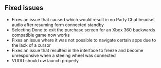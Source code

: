 ## Fixed issues
- Fixes an issue that caused which would result in no Party Chat headset audio after resuming form connected standby
- Selecting Done to exit the purchase screen for an Xbox 360 backwards compatible game now works
- Fixes an issue where it was not possible to navigate certain apps due to the lack of a cursor
- Fixes an issue that resulted in the interface to freeze and become unresponsive when a steeing wheel was connected
- VUDU should ow launch properly